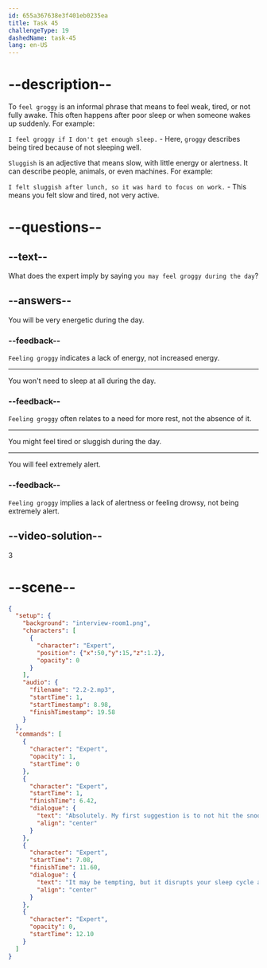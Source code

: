 ```yaml
---
id: 655a367638e3f401eb0235ea
title: Task 45
challengeType: 19
dashedName: task-45
lang: en-US
---
```


<!-- (audio) Expert: Absolutely. My first suggestion is to not hit the snooze button multiple times. It may be tempting, but it disrupts your sleep cycle and you may feel groggy during the day. -->

# --description--

To `feel groggy` is an informal phrase that means to feel weak, tired, or not fully awake. This often happens after poor sleep or when someone wakes up suddenly. For example:

`I feel groggy if I don't get enough sleep.` - Here, `groggy` describes being tired because of not sleeping well.

`Sluggish` is an adjective that means slow, with little energy or alertness. It can describe people, animals, or even machines. For example:

`I felt sluggish after lunch, so it was hard to focus on work.` - This means you felt slow and tired, not very active.

# --questions--

## --text--

What does the expert imply by saying `you may feel groggy during the day`?

## --answers--

You will be very energetic during the day.

### --feedback--

`Feeling groggy` indicates a lack of energy, not increased energy.

---

You won't need to sleep at all during the day.

### --feedback--

`Feeling groggy` often relates to a need for more rest, not the absence of it.

---

You might feel tired or sluggish during the day.

---

You will feel extremely alert.

### --feedback--

`Feeling groggy` implies a lack of alertness or feeling drowsy, not being extremely alert.

## --video-solution--

3

# --scene--

```json
{
  "setup": {
    "background": "interview-room1.png",
    "characters": [
      {
        "character": "Expert",
        "position": {"x":50,"y":15,"z":1.2},
        "opacity": 0
      }
    ],
    "audio": {
      "filename": "2.2-2.mp3",
      "startTime": 1,
      "startTimestamp": 8.98,
      "finishTimestamp": 19.58
    }
  },
  "commands": [
    {
      "character": "Expert",
      "opacity": 1,
      "startTime": 0
    },
    {
      "character": "Expert",
      "startTime": 1,
      "finishTime": 6.42,
      "dialogue": {
        "text": "Absolutely. My first suggestion is to not hit the snooze button multiple times.",
        "align": "center"
      }
    },
    {
      "character": "Expert",
      "startTime": 7.08,
      "finishTime": 11.60,
      "dialogue": {
        "text": "It may be tempting, but it disrupts your sleep cycle and you may feel groggy during the day.",
        "align": "center"
      }
    },
    {
      "character": "Expert",
      "opacity": 0,
      "startTime": 12.10
    }
  ]
}
```
